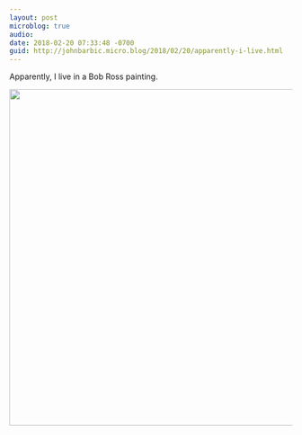 ```yaml
---
layout: post
microblog: true
audio: 
date: 2018-02-20 07:33:48 -0700
guid: http://johnbarbic.micro.blog/2018/02/20/apparently-i-live.html
---
```

Apparently, I live in a Bob Ross painting.

<img src="http://www.barbic.com/uploads/2018/a887252b26.jpg" width="600" height="599" />
